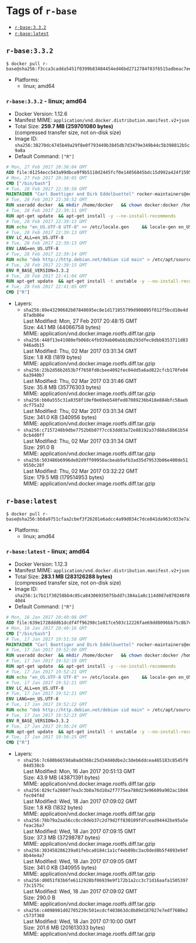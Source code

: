 <!-- THIS FILE IS GENERATED VIA './update-remote.sh' -->

# Tags of `r-base`

-	[`r-base:3.3.2`](#r-base332)
-	[`r-base:latest`](#r-baselatest)

## `r-base:3.3.2`

```console
$ docker pull r-base@sha256:f3cca3cadda5451f0399b83484454ed46bd2712784f83f6515adbeac7ee240af
```

-	Platforms:
	-	linux; amd64

### `r-base:3.3.2` - linux; amd64

-	Docker Version: 1.12.6
-	Manifest MIME: `application/vnd.docker.distribution.manifest.v2+json`
-	Total Size: **259.7 MB (259701080 bytes)**  
	(compressed transfer size, not on-disk size)
-	Image ID: `sha256:38270dc4745b49a29f8e0f793449b3845db7d3479e349b44c5b398012b5c9a8a`
-	Default Command: `["R"]`

```dockerfile
# Mon, 27 Feb 2017 20:38:04 GMT
ADD file:01254ecc543a99dbce9f9b5110d2445fcf0e14056845bdc15d992a424f150518 in / 
# Mon, 27 Feb 2017 20:38:05 GMT
CMD ["/bin/bash"]
# Tue, 28 Feb 2017 22:38:50 GMT
MAINTAINER "Carl Boettiger and Dirk Eddelbuettel" rocker-maintainers@eddelbuettel.com
# Tue, 28 Feb 2017 22:38:52 GMT
RUN useradd docker 	&& mkdir /home/docker 	&& chown docker:docker /home/docker 	&& addgroup docker staff
# Tue, 28 Feb 2017 22:39:11 GMT
RUN apt-get update 	&& apt-get install -y --no-install-recommends 		ed 		less 		locales 		vim-tiny 		wget 		ca-certificates 		fonts-texgyre 	&& rm -rf /var/lib/apt/lists/*
# Tue, 28 Feb 2017 22:39:13 GMT
RUN echo "en_US.UTF-8 UTF-8" >> /etc/locale.gen 	&& locale-gen en_US.utf8 	&& /usr/sbin/update-locale LANG=en_US.UTF-8
# Tue, 28 Feb 2017 22:39:13 GMT
ENV LC_ALL=en_US.UTF-8
# Tue, 28 Feb 2017 22:39:13 GMT
ENV LANG=en_US.UTF-8
# Tue, 28 Feb 2017 22:39:14 GMT
RUN echo "deb http://http.debian.net/debian sid main" > /etc/apt/sources.list.d/debian-unstable.list 	&& echo 'APT::Default-Release "testing";' > /etc/apt/apt.conf.d/default
# Tue, 28 Feb 2017 22:39:15 GMT
ENV R_BASE_VERSION=3.3.2
# Tue, 28 Feb 2017 22:41:04 GMT
RUN apt-get update 	&& apt-get install -t unstable -y --no-install-recommends 		littler                 r-cran-littler 		r-base=${R_BASE_VERSION}* 		r-base-dev=${R_BASE_VERSION}* 		r-recommended=${R_BASE_VERSION}*         && echo 'options(repos = c(CRAN = "https://cran.rstudio.com/"), download.file.method = "libcurl")' >> /etc/R/Rprofile.site         && echo 'source("/etc/R/Rprofile.site")' >> /etc/littler.r 	&& ln -s /usr/share/doc/littler/examples/install.r /usr/local/bin/install.r 	&& ln -s /usr/share/doc/littler/examples/install2.r /usr/local/bin/install2.r 	&& ln -s /usr/share/doc/littler/examples/installGithub.r /usr/local/bin/installGithub.r 	&& ln -s /usr/share/doc/littler/examples/testInstalled.r /usr/local/bin/testInstalled.r 	&& install.r docopt 	&& rm -rf /tmp/downloaded_packages/ /tmp/*.rds 	&& rm -rf /var/lib/apt/lists/*
# Tue, 28 Feb 2017 22:41:05 GMT
CMD ["R"]
```

-	Layers:
	-	`sha256:89e43290682b07840695ec8e1d171055799d900895f012f5bcd10e4d87adb86e`  
		Last Modified: Mon, 27 Feb 2017 20:48:15 GMT  
		Size: 44.1 MB (44066758 bytes)  
		MIME: application/vnd.docker.image.rootfs.diff.tar.gzip
	-	`sha256:448f13e41980efb068c4fb939ab00abb10b293dfec8dbb8353711d83946adb15`  
		Last Modified: Thu, 02 Mar 2017 03:31:34 GMT  
		Size: 1.8 KB (1819 bytes)  
		MIME: application/vnd.docker.image.rootfs.diff.tar.gzip
	-	`sha256:23b2d56b2653b7f7658fd8cbee4092fec04dd5a6ad822cfcb170fe046a3940b7`  
		Last Modified: Thu, 02 Mar 2017 03:31:46 GMT  
		Size: 35.8 MB (35776303 bytes)  
		MIME: application/vnd.docker.image.rootfs.diff.tar.gzip
	-	`sha256:bb0a555c31a0358f10ef0e69eb540fed87089236b418e884bfc58aebdcf75a32`  
		Last Modified: Thu, 02 Mar 2017 03:31:34 GMT  
		Size: 341.0 KB (340956 bytes)  
		MIME: application/vnd.docker.image.rootfs.diff.tar.gzip
	-	`sha256:c7157248b9dbe7752b6b07f7cc63dd83a72e88192a37d88a58b61b540cb4d0ff`  
		Last Modified: Thu, 02 Mar 2017 03:31:34 GMT  
		Size: 291.0 B  
		MIME: application/vnd.docker.image.rootfs.diff.tar.gzip
	-	`sha256:503486b6996de02d9ff09950acbeab9afb3ad35d79533b06e400de519550c28f`  
		Last Modified: Thu, 02 Mar 2017 03:32:22 GMT  
		Size: 179.5 MB (179514953 bytes)  
		MIME: application/vnd.docker.image.rootfs.diff.tar.gzip

## `r-base:latest`

```console
$ docker pull r-base@sha256:bb8a9751cfaa2cbef3f26201e6adcc4a99d034c7dce841da963c033e7a14057c
```

-	Platforms:
	-	linux; amd64

### `r-base:latest` - linux; amd64

-	Docker Version: 1.12.3
-	Manifest MIME: `application/vnd.docker.distribution.manifest.v2+json`
-	Total Size: **283.1 MB (283126288 bytes)**  
	(compressed transfer size, not on-disk size)
-	Image ID: `sha256:1c7b11f30258bb4c05ca84306935075bdd7c384a1a0c114d087e870246f840d4`
-	Default Command: `["R"]`

```dockerfile
# Mon, 16 Jan 2017 20:40:08 GMT
ADD file:639e1728ddd61dcdf4ff96298c1e817ce503c12226fae69dd8096bb75c8b743d in / 
# Mon, 16 Jan 2017 20:40:16 GMT
CMD ["/bin/bash"]
# Tue, 17 Jan 2017 19:51:58 GMT
MAINTAINER "Carl Boettiger and Dirk Eddelbuettel" rocker-maintainers@eddelbuettel.com
# Tue, 17 Jan 2017 19:52:00 GMT
RUN useradd docker 	&& mkdir /home/docker 	&& chown docker:docker /home/docker 	&& addgroup docker staff
# Tue, 17 Jan 2017 19:52:19 GMT
RUN apt-get update 	&& apt-get install -y --no-install-recommends 		ed 		less 		locales 		vim-tiny 		wget 		ca-certificates 		fonts-texgyre 	&& rm -rf /var/lib/apt/lists/*
# Tue, 17 Jan 2017 19:52:21 GMT
RUN echo "en_US.UTF-8 UTF-8" >> /etc/locale.gen 	&& locale-gen en_US.utf8 	&& /usr/sbin/update-locale LANG=en_US.UTF-8
# Tue, 17 Jan 2017 19:52:21 GMT
ENV LC_ALL=en_US.UTF-8
# Tue, 17 Jan 2017 19:52:21 GMT
ENV LANG=en_US.UTF-8
# Tue, 17 Jan 2017 19:52:22 GMT
RUN echo "deb http://http.debian.net/debian sid main" > /etc/apt/sources.list.d/debian-unstable.list 	&& echo 'APT::Default-Release "testing";' > /etc/apt/apt.conf.d/default
# Tue, 17 Jan 2017 19:52:23 GMT
ENV R_BASE_VERSION=3.3.2
# Tue, 17 Jan 2017 19:56:24 GMT
RUN apt-get update 	&& apt-get install -t unstable -y --no-install-recommends 		littler                 r-cran-littler 		r-base=${R_BASE_VERSION}* 		r-base-dev=${R_BASE_VERSION}* 		r-recommended=${R_BASE_VERSION}*         && echo 'options(repos = c(CRAN = "https://cran.rstudio.com/"), download.file.method = "libcurl")' >> /etc/R/Rprofile.site         && echo 'source("/etc/R/Rprofile.site")' >> /etc/littler.r 	&& ln -s /usr/share/doc/littler/examples/install.r /usr/local/bin/install.r 	&& ln -s /usr/share/doc/littler/examples/install2.r /usr/local/bin/install2.r 	&& ln -s /usr/share/doc/littler/examples/installGithub.r /usr/local/bin/installGithub.r 	&& ln -s /usr/share/doc/littler/examples/testInstalled.r /usr/local/bin/testInstalled.r 	&& install.r docopt 	&& rm -rf /tmp/downloaded_packages/ /tmp/*.rds 	&& rm -rf /var/lib/apt/lists/*
# Tue, 17 Jan 2017 19:56:25 GMT
CMD ["R"]
```

-	Layers:
	-	`sha256:7c680b6659da0add368c25d34d40dbe2c3deb6ddcea465183c8545f904d538cb`  
		Last Modified: Mon, 16 Jan 2017 20:51:13 GMT  
		Size: 43.9 MB (43871391 bytes)  
		MIME: application/vnd.docker.image.rootfs.diff.tar.gzip
	-	`sha256:829cfa2808f7ea3c3b0a76d10a2f7775ea780d23e96609a902ac10d4fec04f4d`  
		Last Modified: Wed, 18 Jan 2017 07:09:02 GMT  
		Size: 1.8 KB (1832 bytes)  
		MIME: application/vnd.docker.image.rootfs.diff.tar.gzip
	-	`sha256:78b79a2aa56cc0cc0deb37c2d79d2ff830109fdfcead94442be95a5efeac26a7`  
		Last Modified: Wed, 18 Jan 2017 07:09:15 GMT  
		Size: 37.3 MB (37298787 bytes)  
		MIME: application/vnd.docker.image.rootfs.diff.tar.gzip
	-	`sha256:303458286239a01febca0184c1a1cf4eb89bc3ac0ded8b5f4893e94f8b44e4a7`  
		Last Modified: Wed, 18 Jan 2017 07:09:05 GMT  
		Size: 341.0 KB (340955 bytes)  
		MIME: application/vnd.docker.image.rootfs.diff.tar.gzip
	-	`sha256:d0051f83b6fe6112928bf06939e9f172b1a2cc3c71d16aafa150539773c1575c`  
		Last Modified: Wed, 18 Jan 2017 07:09:02 GMT  
		Size: 290.0 B  
		MIME: application/vnd.docker.image.rootfs.diff.tar.gzip
	-	`sha256:c4098981d02705239c501ecdcf403863dc8b89d187027e7edf7680e2c573f368`  
		Last Modified: Wed, 18 Jan 2017 07:10:00 GMT  
		Size: 201.6 MB (201613033 bytes)  
		MIME: application/vnd.docker.image.rootfs.diff.tar.gzip
